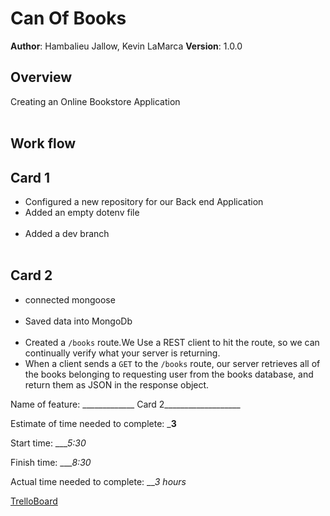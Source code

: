 # Can Of Books

**Author**: Hambalieu Jallow, Kevin LaMarca
**Version**: 1.0.0 

## Overview
Creating an Online Bookstore Application<br></br>

## Work flow

## Card 1
- Configured a new repository for our Back end Application
- Added an empty dotenv file <br></br>
- Added a dev branch <br></br>

## Card 2
- connected mongoose <br></br>
- Saved data into MongoDb<br></br>
- Created a `/books` route.We  Use a REST client to hit the route, so we can continually verify what your server is returning. 
- When a client sends a `GET` to the `/books` route, our server  retrieves all of the books belonging to requesting user from the books database, and return them as JSON in the response object.






Name of feature: _____________ Card 2___________________

Estimate of time needed to complete: ___3__

Start time: ____5:30_

Finish time: ____8:30_

Actual time needed to complete: ___3 hours_


[TrelloBoard](https://trello.com/c/wI5I32vV/7-2-storage-as-a-user-id-like-my-books-to-persist-so-that-whenever-i-make-changes-i-can-see-the-my-full-list-of-best-books)
